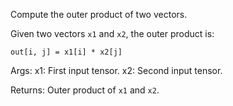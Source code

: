 Compute the outer product of two vectors.

Given two vectors `x1` and `x2`, the outer product is:

```
out[i, j] = x1[i] * x2[j]
```

Args:
    x1: First input tensor.
    x2: Second input tensor.

Returns:
    Outer product of `x1` and `x2`.
